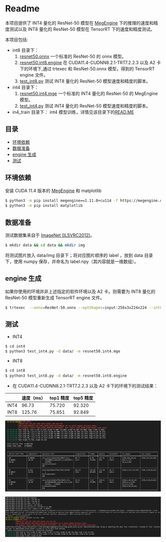 # Readme

本项目提供了 INT4 量化的 ResNet-50 模型在 [MegEngine](https://github.com/MegEngine/MegEngine) 下的推理的速度和精度测试以及 INT8 量化的 ResNet-50 模型在 TensorRT 下的速度和精度测试。

本项目包括:
- int8 目录下：
  1. [resnet50.onnx](./int8/resnet50.onnx)  一个标准的 ResNet-50 的 onnx 模型。
  2. [resnet50.int8.engine](./int8/resnet50.int8.engine) 在 CUDA11.4-CUDNN8.2.1-TRT7.2.2.3 以及 A2 卡下的环境下,通过 trtexec 和 ResNet-50.onnx 模型，得到的 TensorRT engine 文件。
  3. [test_int8.py](./int8/test_int8.py) 测试 INT8 量化的 ResNet-50 模型速度和精度的脚本。
- int4 目录下：
  1. [resnet50.int4.mge](./int4/resnet50.int4.mge) 一个标准的 INT4 量化的 ResNet-50 的 MegEngine 模型。
  2. [test_int4.py](./int4/test_int4.py) 测试 INT4 量化的 ResNet-50 模型速度和精度的脚本。
- in4_train 目录下：
  int4 模型训练，详情见该目录下的[READ.ME](./int4_train/README.md)


## 目录
<!-- TOC -->
  - [环境依赖](#环境依赖)
  - [数据准备](#数据准备)
  - [engine 生成](#engine-生成)
  - [测试](#测试)
<!-- /TOC -->

## 环境依赖
安装 CUDA 11.4 版本的 [MegEngine](https://github.com/MegEngine/MegEngine) 和  matplotlib

```sh
$ python3 -m pip install megengine==1.11.0+cu114 -f https://megengine.org.cn/whl/mge.html
$ python3 -m pip install matplotlib
```

## 数据准备
测试数据集来自于 [ImageNet (ILSVRC2012)](https://image-net.org/challenges/LSVRC/2012/)。
```sh
$ mkdir data && cd data && mkdir img
```
将测试图片放入 data/img 目录下；将对应图片顺序的 label ，放到 data 目录下，使用 numpy 保存，并命名为 label.npy（其内容就是一维数组）。

## engine 生成

如果你使用的环境并非上述指定的软件环境以及 A2 卡。则需要为 INT8 量化的 ResNet-50 模型重新生成 TensorRT engine 文件。

```sh
$ trtexec  --onnx=ResNet-50.onnx --optShapes=input:256x3x224x224 --int8 --saveEngine=resnet50.int8.engine
```

## 测试
- INT4
```sh
$ cd int4
$ python3 test_int4.py -d data/ -m resnet50.int4.mge
```
- INT8
```sh
$ cd int8
$ python3 test_int8.py -d data/ -m resnet50.int8.engine
```
- 在 CUDA11.4-CUDNN8.2.1-TRT7.2.2.3 以及 A2 卡下的环境下的测试结果：

|        |  速度（ms）   | top1 精度 | top5 精度 |
|  ----  |  ----   | ----  | ---- |
| INT4  | 96.73 | 75.720 | 92.320 |
| INT8  | 125.76 | 75.851 | 92.849 |

![](./int4_test_result.PNG)

![](./int8_test_result.PNG)
